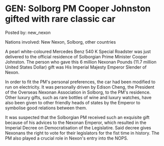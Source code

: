 # GEN: Solborg PM Cooper Johnston gifted with rare classic car

Posted by: new_nexon

Nations involved: New Nexon, Solborg, other countries 

A pearl white-coloured Mercedes Benz 540 K Special Roadster was just delivered to the official residence of Solborgian Prime Minister Cooper Johnston. The person who gave this 6 million Nexonan Pounds (11.7 million United States Dollar) gift was His Imperial Majesty Emperor Slender of Nexon.

In order to fit the PM's personal preferences, the car had been modified to run on electricity. It was personally driven by Edison Cheng, the President of the Overseas Nexonan Association in Solborg, to the PM's residence. Other luxury gifts, such as rare bottles of wine and luxury watches, have also been given to other friendly heads of states by the Emperor to symbolise good relations between them.

It was suspected that the Solborgian PM received such an exquisite gift because of his advices to the Nexonan Emperor, which resulted in the Imperial Decree on Democratisation of the Legislatire. Said decree gives Nexonans the right to vote for their legislators for the fist time in history. The PM also played a crucial role in Nexon's entry into the NOPS.